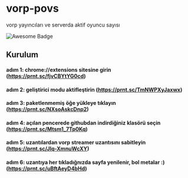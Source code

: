 # vorp-povs
vorp yayıncıları ve serverda aktif oyuncu sayısı

<img src="https://i.imgur.com/n1rZURb.png" alt="Awesome Badge"/>

## Kurulum
#### adım 1: chrome://extensions sitesine girin (https://prnt.sc/fjvCBYtYG0cd)
#### adım 2: geliştirici modu aktifleştirin (https://prnt.sc/TmNWPXyJaxwx)
#### adım 3: paketlenmemiş öğe yükleye tıklayın (https://prnt.sc/NXsoAskcDnp2)
#### adım 4: açılan pencerede githubdan indirdiğiniz klasörü seçin (https://prnt.sc/Mtsm1_7Tp0Kq)
#### adım 5: uzantılardan vorp streamer uzantısını sabitleyin (https://prnt.sc/JIq-XmnuWcXY)
#### adım 6: uzantıya her tıkladığnızda sayfa yenilenir, bol metalar :) (https://prnt.sc/uBftAeyD4bHd)
